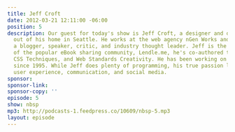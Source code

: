 ```yaml
---
title: Jeff Croft
date: 2012-03-21 12:11:00 -06:00
position: 5
description: Our guest for today's show is Jeff Croft, a designer and developer working
  out of his home in Seattle. He works at the web agency nGen Works and he's also
  a blogger, speaker, critic, and industry thought leader. Jeff is the co-founder
  of the popular eBook sharing community, Lendle.me, he's co-authored two books, Pro
  CSS Techniques, and Web Standards Creativity. He has been working on the web full-time
  since 1995. While Jeff does plenty of programming, his true passion lies in design,
  user experience, communication, and social media.
sponsor: 
sponsor-link: 
sponsor-copy: ''
episode: 5
show: nbsp
mp3: http://podcasts-1.feedpress.co/10609/nbsp-5.mp3
layout: episode
---
```


